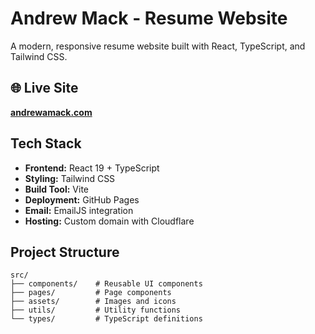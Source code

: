 # Andrew Mack - Resume Website

A modern, responsive resume website built with React, TypeScript, and Tailwind CSS.

## 🌐 Live Site

**[andrewamack.com](https://andrewamack.com)**

## Tech Stack

- **Frontend:** React 19 + TypeScript
- **Styling:** Tailwind CSS
- **Build Tool:** Vite
- **Deployment:** GitHub Pages
- **Email:** EmailJS integration
- **Hosting:** Custom domain with Cloudflare

## Project Structure

```
src/
├── components/    # Reusable UI components
├── pages/         # Page components
├── assets/        # Images and icons
├── utils/         # Utility functions
└── types/         # TypeScript definitions
```
